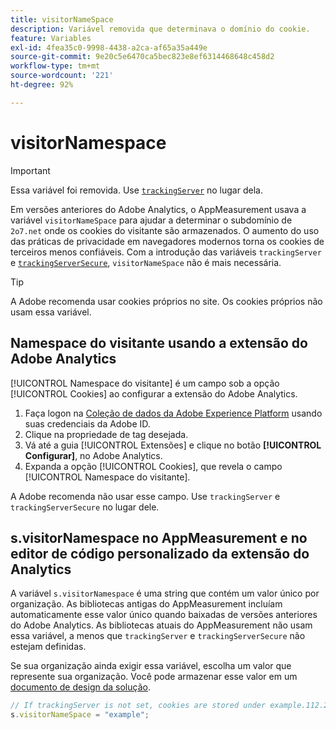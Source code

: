 ```yaml
---
title: visitorNameSpace
description: Variável removida que determinava o domínio do cookie.
feature: Variables
exl-id: 4fea35c0-9998-4438-a2ca-af65a35a449e
source-git-commit: 9e20c5e6470ca5bec823e8ef6314468648c458d2
workflow-type: tm+mt
source-wordcount: '221'
ht-degree: 92%

---
```


# visitorNamespace

>[!IMPORTANT]
>
>Essa variável foi removida. Use [`trackingServer`](trackingserver.md) no lugar dela.

Em versões anteriores do Adobe Analytics, o AppMeasurement usava a variável `visitorNameSpace` para ajudar a determinar o subdomínio de `2o7.net` onde os cookies do visitante são armazenados. O aumento do uso das práticas de privacidade em navegadores modernos torna os cookies de terceiros menos confiáveis. Com a introdução das variáveis `trackingServer` e [`trackingServerSecure`](trackingserversecure.md), `visitorNameSpace` não é mais necessária.

>[!TIP]
>
>A Adobe recomenda usar cookies próprios no site. Os cookies próprios não usam essa variável.

## Namespace do visitante usando a extensão do Adobe Analytics

[!UICONTROL Namespace do visitante] é um campo sob a opção [!UICONTROL Cookies] ao configurar a extensão do Adobe Analytics.

1. Faça logon na [Coleção de dados da Adobe Experience Platform](https://experience.adobe.com/data-collection) usando suas credenciais da Adobe ID.
2. Clique na propriedade de tag desejada.
3. Vá até a guia [!UICONTROL Extensões] e clique no botão **[!UICONTROL Configurar]**, no Adobe Analytics.
4. Expanda a opção [!UICONTROL Cookies], que revela o campo [!UICONTROL Namespace do visitante].

A Adobe recomenda não usar esse campo. Use `trackingServer` e `trackingServerSecure` no lugar dele.

## s.visitorNamespace no AppMeasurement e no editor de código personalizado da extensão do Analytics

A variável `s.visitorNamespace` é uma string que contém um valor único por organização. As bibliotecas antigas do AppMeasurement incluíam automaticamente esse valor único quando baixadas de versões anteriores do Adobe Analytics. As bibliotecas atuais do AppMeasurement não usam essa variável, a menos que `trackingServer` e `trackingServerSecure` não estejam definidas.

Se sua organização ainda exigir essa variável, escolha um valor que represente sua organização. Você pode armazenar esse valor em um [documento de design da solução](../../prepare/solution-design.md).

```js
// If trackingServer is not set, cookies are stored under example.112.2o7.net
s.visitorNameSpace = "example";
```
